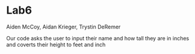 # Lab6

Aiden McCoy, Aidan Krieger, Trystin DeRemer

Our code asks the user to input their name and how tall they are in inches and coverts their height to feet and inch